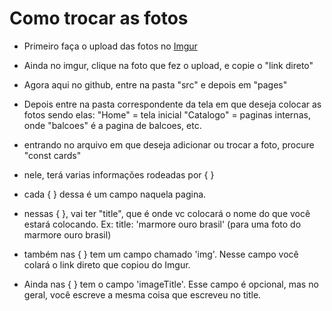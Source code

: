 # Como trocar as fotos

- Primeiro faça o upload das fotos no [Imgur](https://imgur.com/)
- Ainda no imgur, clique na foto que fez o upload, e copie o "link direto"

- Agora aqui no github, entre na pasta "src" e depois em "pages"
- Depois entre na pasta correspondente da tela em que deseja colocar as fotos
sendo elas:
"Home" = tela inicial
"Catalogo" = paginas internas, onde "balcoes" é a pagina de balcoes, etc.

- entrando no arquivo em que deseja adicionar ou trocar a foto, procure "const cards"
- nele, terá varias informações rodeadas por  { }
- cada { } dessa é um campo naquela pagina.

- nessas { }, vai ter "title", que é onde vc colocará o nome do que você estará colocando. Ex: title: 'marmore ouro brasil' (para uma foto do marmore ouro brasil)

- também nas { } tem um campo chamado 'img'. Nesse campo você colará o link direto que copiou do Imgur.

- Ainda nas { } tem o campo 'imageTitle'. Esse campo é opcional, mas no geral, você escreve a mesma coisa que escreveu no title.
